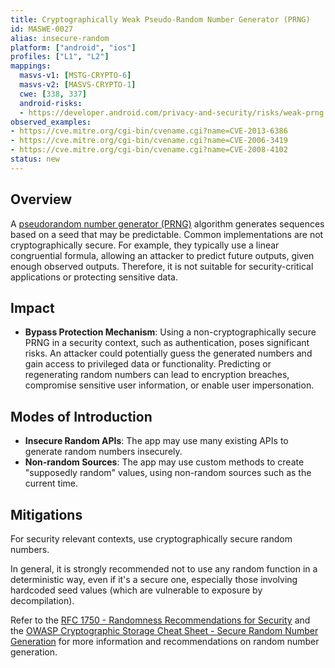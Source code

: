 ```yaml
---
title: Cryptographically Weak Pseudo-Random Number Generator (PRNG)
id: MASWE-0027
alias: insecure-random
platform: ["android", "ios"]
profiles: ["L1", "L2"]
mappings:
  masvs-v1: [MSTG-CRYPTO-6]
  masvs-v2: [MASVS-CRYPTO-1]
  cwe: [338, 337]
  android-risks: 
  - https://developer.android.com/privacy-and-security/risks/weak-prng
observed_examples: 
- https://cve.mitre.org/cgi-bin/cvename.cgi?name=CVE-2013-6386
- https://cve.mitre.org/cgi-bin/cvename.cgi?name=CVE-2006-3419
- https://cve.mitre.org/cgi-bin/cvename.cgi?name=CVE-2008-4102
status: new
---
```


## Overview

A [pseudorandom number generator (PRNG)](https://en.wikipedia.org/wiki/Pseudorandom_number_generator) algorithm generates sequences based on a seed that may be predictable. Common implementations are not cryptographically secure. For example, they typically use a linear congruential formula, allowing an attacker to predict future outputs, given enough observed outputs. Therefore, it is not suitable for security-critical applications or protecting sensitive data.

## Impact

- **Bypass Protection Mechanism**: Using a non-cryptographically secure PRNG in a security context, such as authentication, poses significant risks. An attacker could potentially guess the generated numbers and gain access to privileged data or functionality. Predicting or regenerating random numbers can lead to encryption breaches, compromise sensitive user information, or enable user impersonation.

## Modes of Introduction

- **Insecure Random APIs**: The app may use many existing APIs to generate random numbers insecurely.
- **Non-random Sources**: The app may use custom methods to create "supposedly random" values, using non-random sources such as the current time.

## Mitigations

For security relevant contexts, use cryptographically secure random numbers.

In general, it is strongly recommended not to use any random function in a deterministic way, even if it's a secure one, especially those involving hardcoded seed values (which are vulnerable to exposure by decompilation).

Refer to the [RFC 1750 - Randomness Recommendations for Security](https://www.ietf.org/rfc/rfc1750.txt) and the [OWASP Cryptographic Storage Cheat Sheet  - Secure Random Number Generation](https://cheatsheetseries.owasp.org/cheatsheets/Cryptographic_Storage_Cheat_Sheet.html#secure-random-number-generation) for more information and recommendations on random number generation.
